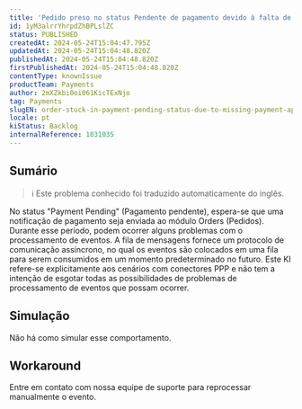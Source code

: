 ```yaml
---
title: 'Pedido preso no status Pendente de pagamento devido à falta de notificação de pagamento aprovado'
id: 1yM3alrrYhrpdZhBPLslZC
status: PUBLISHED
createdAt: 2024-05-24T15:04:47.795Z
updatedAt: 2024-05-24T15:04:48.820Z
publishedAt: 2024-05-24T15:04:48.820Z
firstPublishedAt: 2024-05-24T15:04:48.820Z
contentType: knownIssue
productTeam: Payments
author: 2mXZkbi0oi061KicTExNjo
tag: Payments
slugEN: order-stuck-in-payment-pending-status-due-to-missing-payment-approved-notification
locale: pt
kiStatus: Backlog
internalReference: 1031035
---
```


## Sumário

>ℹ️ Este problema conhecido foi traduzido automaticamente do inglês.



No status "Payment Pending" (Pagamento pendente), espera-se que uma notificação de pagamento seja enviada ao módulo Orders (Pedidos). Durante esse período, podem ocorrer alguns problemas com o processamento de eventos.
A fila de mensagens fornece um protocolo de comunicação assíncrono, no qual os eventos são colocados em uma fila para serem consumidos em um momento predeterminado no futuro.
Este KI refere-se explicitamente aos cenários com conectores PPP e não tem a intenção de esgotar todas as possibilidades de problemas de processamento de eventos que possam ocorrer.

## Simulação



Não há como simular esse comportamento.



## Workaround



Entre em contato com nossa equipe de suporte para reprocessar manualmente o evento.





